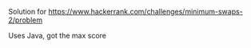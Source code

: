 Solution for https://www.hackerrank.com/challenges/minimum-swaps-2/problem

Uses Java, got the max score